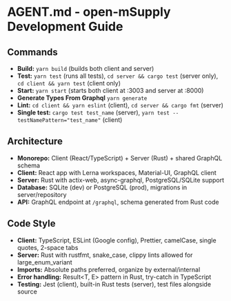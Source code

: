 # AGENT.md - open-mSupply Development Guide

## Commands
- **Build:** `yarn build` (builds both client and server)
- **Test:** `yarn test` (runs all tests), `cd server && cargo test` (server only), `cd client && yarn test` (client only)
- **Start:** `yarn start` (starts both client at :3003 and server at :8000)
- **Generate Types From Graphql** `yarn generate`
- **Lint:** `cd client && yarn eslint` (client), `cd server && cargo fmt` (server)
- **Single test:** `cargo test test_name` (server), `yarn test --testNamePattern="test_name"` (client)

## Architecture
- **Monorepo:** Client (React/TypeScript) + Server (Rust) + shared GraphQL schema
- **Client:** React app with Lerna workspaces, Material-UI, GraphQL client
- **Server:** Rust with actix-web, async-graphql, PostgreSQL/SQLite support
- **Database:** SQLite (dev) or PostgreSQL (prod), migrations in server/repository
- **API:** GraphQL endpoint at `/graphql`, schema generated from Rust code

## Code Style
- **Client:** TypeScript, ESLint (Google config), Prettier, camelCase, single quotes, 2-space tabs
- **Server:** Rust with rustfmt, snake_case, clippy lints allowed for large_enum_variant
- **Imports:** Absolute paths preferred, organize by external/internal
- **Error handling:** Result<T, E> pattern in Rust, try-catch in TypeScript
- **Testing:** Jest (client), built-in Rust tests (server), test files alongside source
